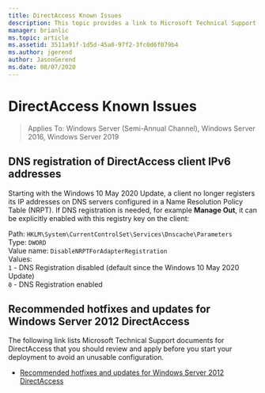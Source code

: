```yaml
---
title: DirectAccess Known Issues
description: This topic provides a link to Microsoft Technical Support documents for DirectAccess in Windows Server 2016.
manager: brianlic
ms.topic: article
ms.assetid: 3511a91f-1d5d-45a0-97f2-3fc0d6f079b4
ms.author: jgerend
author: JasonGerend
ms.date: 08/07/2020
---
```

# DirectAccess Known Issues

>Applies To: Windows Server (Semi-Annual Channel), Windows Server 2016, Windows Server 2019

## DNS registration of DirectAccess client IPv6 addresses

Starting with the Windows 10 May 2020 Update, a client no longer registers its IP addresses on DNS servers configured in a Name Resolution Policy Table (NRPT).
If DNS registration is needed, for example **Manage Out**, it can be explicitly enabled with this registry key on the client:

Path: `HKLM\System\CurrentControlSet\Services\Dnscache\Parameters`<br/>
Type: `DWORD`<br/>
Value name: `DisableNRPTForAdapterRegistration`<br/>
Values:<br/>
`1` - DNS Registration disabled (default since the Windows 10 May 2020 Update)<br/>
`0` - DNS Registration enabled

## Recommended hotfixes and updates for Windows Server 2012 DirectAccess
The following link lists Microsoft Technical Support documents for DirectAccess that you should review and apply before you start your deployment to avoid an unusable configuration.

-   [Recommended hotfixes and updates for Windows Server 2012 DirectAccess](https://support.microsoft.com/kb/2883952)


